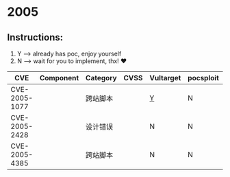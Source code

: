 # 2005

## Instructions:

1. Y --> already has poc, enjoy yourself
2. N --> wait for you to implement, thx! :heart:

| CVE | Component | Category | CVSS | Vultarget | pocsploit | Nuclei | Xray | pocsuite3 | goby | others |
|-----|-----------|----------|------|-----------|-----------|--------|------|-----------|------|--------|
| CVE-2005-1077 |  | 跨站脚本 |  | [Y](CVE-2005-1077/vultarget/) | N | N | N | N | N | [Y](CVE-2005-1077/poc/others/) |
| CVE-2005-2428 |  | 设计错误 |  | N | N | [Y](CVE-2005-2428/poc/nuclei/) | N | N | N | [Y](CVE-2005-2428/poc/others/) |
| CVE-2005-4385 |  | 跨站脚本 |  | N | N | [Y](CVE-2005-4385/poc/nuclei/) | N | N | N | [Y](CVE-2005-4385/poc/others/) |

